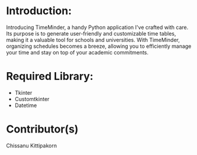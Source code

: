 # Introduction:

Introducing TimeMinder, a handy Python application I've crafted with care. Its purpose is to generate user-friendly and customizable time tables, making it a valuable tool for schools and universities. With TimeMinder, organizing schedules becomes a breeze, allowing you to efficiently manage your time and stay on top of your academic commitments.

# Required Library:

* Tkinter
* Customtkinter
* Datetime

# Contributor(s)

Chissanu Kittipakorn
